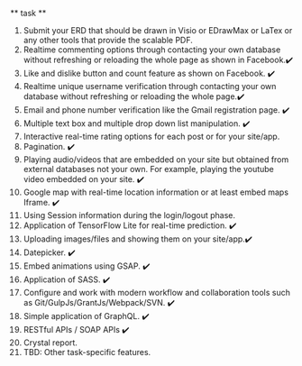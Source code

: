  ** task **

 1. Submit your ERD that should be drawn in Visio or EDrawMax or LaTex or any other tools that provide the scalable PDF. 
2. Realtime commenting options through contacting your own database without refreshing or reloading the whole page as shown in Facebook.:heavy_check_mark:
3. Like and dislike button and count feature as shown on Facebook. :heavy_check_mark:
4. Realtime unique username verification through contacting your own database without refreshing or reloading the whole page.:heavy_check_mark:
5. Email and phone number verification like the Gmail registration page. :heavy_check_mark:
6. Multiple text box and multiple drop down list manipulation. :heavy_check_mark:
7. Interactive real-time rating options for each post or for your site/app. 
8. Pagination. :heavy_check_mark:
9. Playing audio/videos that are embedded on your site but obtained from external databases not your own. For example, playing the youtube video embedded on your site. :heavy_check_mark:
10. Google map with real-time location information or at least embed maps Iframe. :heavy_check_mark:
11. Using Session information during the login/logout phase. 
12. Application of TensorFlow Lite for real-time prediction. :heavy_check_mark: 
13. Uploading images/files and showing them on your site/app.:heavy_check_mark: 
14. Datepicker. :heavy_check_mark:
15. Embed animations using GSAP. :heavy_check_mark:
16. Application of SASS. :heavy_check_mark:
17. Configure and work with modern workflow and collaboration tools such as Git/GulpJs/GrantJs/Webpack/SVN. :heavy_check_mark:
18. Simple application of GraphQL. :heavy_check_mark:
19. RESTful APIs / SOAP APIs :heavy_check_mark:
20. Crystal report.
21. TBD: Other task-specific features.